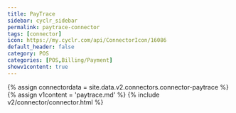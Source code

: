 ```yaml
---
title: PayTrace
sidebar: cyclr_sidebar
permalink: paytrace-connector
tags: [connector]
icon: https://my.cyclr.com/api/ConnectorIcon/16086
default_header: false
category: POS
categories: [POS,Billing/Payment]
showv1content: true
---
```

{% assign connectordata = site.data.v2.connectors.connector-paytrace %}
{% assign v1content = 'paytrace.md' %}
{% include v2/connector/connector.html %}	